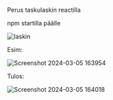 Perus taskulaskin reactilla

npm startilla päälle

![laskin](https://github.com/OsmanAkbaba/laskin/assets/97663158/31691da1-e159-4e8c-adc8-9bb3554a146f)

Esim:


![Screenshot 2024-03-05 163954](https://github.com/OsmanAkbaba/laskin/assets/97663158/8610ac85-78dc-4508-a237-5c94f6d8c25f)

Tulos:

![Screenshot 2024-03-05 164018](https://github.com/OsmanAkbaba/laskin/assets/97663158/0f8c9bf4-f6a7-403d-a90d-557c3b1c87a7)

